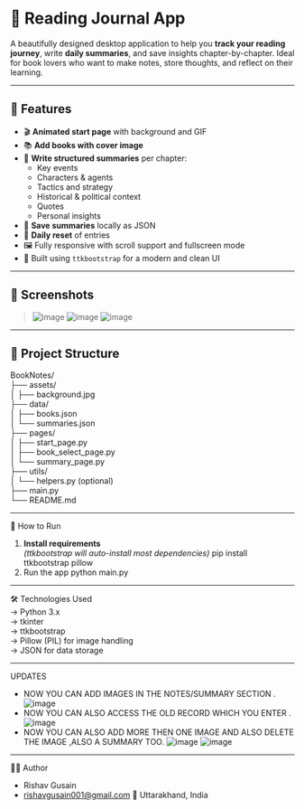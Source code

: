 # 📖 Reading Journal App

A beautifully designed desktop application to help you **track your reading journey**, write **daily summaries**, and save insights chapter-by-chapter. Ideal for book lovers who want to make notes, store thoughts, and reflect on their learning.

---

## 🌟 Features

- 🎬 **Animated start page** with background and GIF
- 📚 **Add books with cover image**
- 📝 **Write structured summaries** per chapter:
  - Key events
  - Characters & agents
  - Tactics and strategy
  - Historical & political context
  - Quotes
  - Personal insights
- 💾 **Save summaries** locally as JSON
- 🔄 **Daily reset** of entries
- 🖼️ Fully responsive with scroll support and fullscreen mode
- 💄 Built using `ttkbootstrap` for a modern and clean UI

---
## 📸 Screenshots

> ![image](https://github.com/user-attachments/assets/03938d41-e911-4193-9ee3-37f3a5fe975c)
> ![image](https://github.com/user-attachments/assets/c21a658a-c17a-4548-ba88-bcbe8cd272d3)
> ![image](https://github.com/user-attachments/assets/56db38de-1d8b-4a89-9ffb-a4c86a4b6b0e)

---

## 📁 Project Structure

BookNotes/<br>
├── assets/<br>
│ ├── background.jpg<br>
├── data/<br>
│ ├── books.json<br>
│ └── summaries.json<br>
├── pages/<br>
│ ├── start_page.py<br>
│ ├── book_select_page.py<br>
│ └── summary_page.py<br>
├── utils/<br>
│ └── helpers.py (optional)<br>
├── main.py<br>
└── README.md<br>

---

🚀 How to Run

1. **Install requirements**  
   *(ttkbootstrap will auto-install most dependencies)*
   pip install ttkbootstrap pillow
2. Run the app
   python main.py

--- 

🛠 Technologies Used<br>
-> Python 3.x<br>
-> tkinter<br>
-> ttkbootstrap<br>
-> Pillow (PIL) for image handling<br>
-> JSON for data storage<br>

---

UPDATES 
- NOW YOU CAN ADD IMAGES IN THE NOTES/SUMMARY SECTION .
  ![image](https://github.com/user-attachments/assets/df980518-2278-4bf8-a526-d4e1ac44c22a)
- NOW YOU CAN ALSO ACCESS THE OLD RECORD WHICH YOU ENTER .
  ![image](https://github.com/user-attachments/assets/b9d53ebc-f364-471b-a115-d37caee84cec)
- NOW YOU CAN ALSO ADD MORE THEN ONE IMAGE AND ALSO DELETE THE IMAGE ,ALSO A SUMMARY TOO.
  ![image](https://github.com/user-attachments/assets/a5b710b1-3b73-426c-95a9-124cab60af06) ![image](https://github.com/user-attachments/assets/aa263ef4-b23a-4c99-8604-450713987069)



--- 

👨‍💻 Author
- Rishav Gusain
- rishavgusain001@gmail.com
📍 Uttarakhand, India
